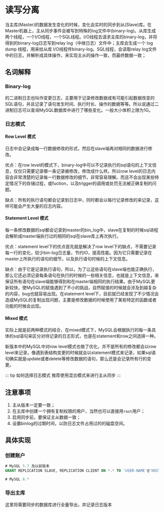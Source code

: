 # 读写分离

当主库(Master)的数据发生变化的时候，变化会实时的同步到从(Slave)库。在Master机器上，主从同步事件会被写到特殊的log文件中(binary-log)。从库生成两个线程，一个I/O线程，一个SQL线程。I/O线程去请求主库的binary-log，并将得到的binary-log日志写到relay log（中继日志）文件中；主库会生成一个 log dump 线程，用来给从库 I/O线程传binary-log。SQL线程，会读取relay log文件中的日志，并解析成具体操作，来实现主从的操作一致，而最终数据一致；

## 名词解释

### Binary-log
的二进制日志也叫作变更日志，主要用于记录修改数据或有可能引起数据改变的SQL语句，并且记录了语句发生时间、执行时长、操作的数据等等。所以说通过二进制日志可以查询MySQL数据库中进行了哪些变化。一般大小体积上限为1G。

### 日志模式

#### Row Level 模式

日志中会记录成每一行数据修改的形式，然后在slave端再对相同的数据进行修改。

优点：在row level的模式下，binary-log中可以不记录执行的sql语句的上下文信息，仅仅只需要记录哪一条记录被修改，修改成什么样。所以row level的日志内容会非常清楚的记录每一行数据修改的细节，非常容易理解。而且不会出现某些特定情况下的存储过程，或fuction，以及trigger的调用或处罚无法被正确复制的问题。

缺点：所有的执行语句都会记录到日志中，同时都会以每行记录修改的来记录，这样可能会产生大量的日志内容。

#### Statement Level 模式

每一条修改数据的sql都会记录到master的bin_log中，slave在复制的时候sql进程会解析成master端执行过的相同的sql在slave库上再次执行。

优点：statement level下的优点首先就是解决了row level下的缺点，不需要记录每一行的变化，较少bin-log日志量，节约IO，提高性能。因为它只需要记录在master上所执行的语句的细节，以及执行语句时候的上下文信息。

缺点：由于它是记录执行语句，所以，为了让这些语句在slave端也能正确执行，那么它还必须记录每条语句在执行的时候的一些相关信息，也就是上下文信息，来保证所有语句在slave端能够得到和在master端相同的执行结果。由于MySQL更新较快，使MySQL的赋值遇到了不小的挑战，自然赋值的时候就会涉及到越复杂的内容，bug也就容易出现。在statement level下，目前就已经发现了不少情况会造成MySQL的复制出现问题，主要是修改数据的时候使用了某些特定的函数或者功能的时候会出现。

#### Mixed 模式

实际上就是前两种模式的结合，在mixed模式下，MySQL会根据执行的每一条具体的sql语句来区分对待记录的日志形式，也是在statement和row之间选择一种。

新版本中的MySQL中对row level模式也做了优化，并不是所有的修改都会以row level来记录，像遇到表结构变更的时候就会以statement模式来记录，如果sql语句确实就是update或者delete等修改数据的语句，那么还是会记录所有行的变更。

::: tip 如何选择日志模式
推荐使用混合模式来进行主从同步
:::

## 注意事项

1. 主从版本一定要一致；
2. 在主库中创建一个拥有复制权限的用户，当然也可以直接用`root`用户；
3. 启用同步前，要保证主从数据一致；
4. 设置binlog的过期时间，以防日志文件占用过的的磁盘空间。

## 具体实现

### 创建账户

```sql
# MySQL 5.7 及以前版本
GRANT REPLICATION SLAVE, REPLICATION CLIENT ON *.* TO 'USER-NAME'@'HOST-IP' IDENTIFIED BY 'PASSWORD';

# MySQL 8.*

```

### 导出主库

这里将需要同步的数据库进行全量导出，并记录日志版本
